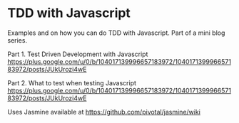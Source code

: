TDD with Javascript
===================

Examples and on how you can do TDD with Javascript. Part of a mini blog series.

Part 1. Test Driven Development with Javascript
https://plus.google.com/u/0/b/104017139996657183972/104017139996657183972/posts/JUkUrozi4wE

Part 2. What to test when testing Javascript
https://plus.google.com/u/0/b/104017139996657183972/104017139996657183972/posts/JUkUrozi4wE

Uses Jasmine available at https://github.com/pivotal/jasmine/wiki